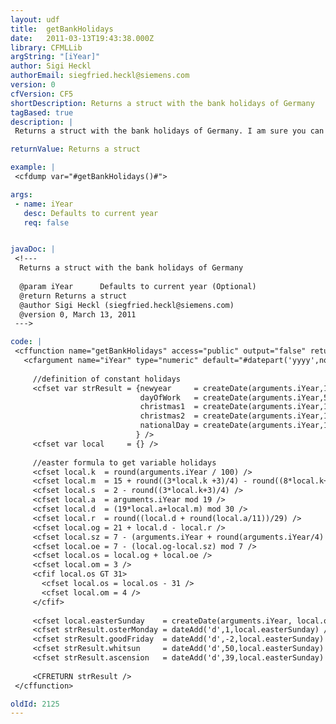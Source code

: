 ```yaml
---
layout: udf
title:  getBankHolidays
date:   2011-03-13T19:43:38.000Z
library: CFMLLib
argString: "[iYear]"
author: Sigi Heckl
authorEmail: siegfried.heckl@siemens.com
version: 0
cfVersion: CF5
shortDescription: Returns a struct with the bank holidays of Germany
tagBased: true
description: |
 Returns a struct with the bank holidays of Germany. I am sure you can adapt this to your local given holidays. The essential part of the function is the easter formula.

returnValue: Returns a struct

example: |
 <cfdump var="#getBankHolidays()#">

args:
 - name: iYear
   desc: Defaults to current year
   req: false


javaDoc: |
 <!---
  Returns a struct with the bank holidays of Germany
  
  @param iYear      Defaults to current year (Optional)
  @return Returns a struct 
  @author Sigi Heckl (siegfried.heckl@siemens.com) 
  @version 0, March 13, 2011 
 --->

code: |
 <cffunction name="getBankHolidays" access="public" output="false" returntype="struct" hint="general bank holidays for DE">
   <cfargument name="iYear" type="numeric" default="#datepart('yyyy',now())#" hint="year for calculation" />
 
     //definition of constant holidays
     <cfset var strResult = {newyear     = createDate(arguments.iYear,1,1),
                             dayOfWork   = createDate(arguments.iYear,5,1),
                             christmas1  = createDate(arguments.iYear,12,25),
                             christmas2  = createDate(arguments.iYear,12,26),
                             nationalDay = createDate(arguments.iYear,10,3)
                            } />
     <cfset var local     = {} />
 
     //easter formula to get variable holidays
     <cfset local.k  = round(arguments.iYear / 100) />
     <cfset local.m  = 15 + round((3*local.k +3)/4) - round((8*local.k+13)/25) />
     <cfset local.s  = 2 - round((3*local.k+3)/4) />
     <cfset local.a  = arguments.iYear mod 19 />
     <cfset local.d  = (19*local.a+local.m) mod 30 />
     <cfset local.r  = round((local.d + round(local.a/11))/29) />
     <cfset local.og = 21 + local.d - local.r />
     <cfset local.sz = 7 - (arguments.iYear + round(arguments.iYear/4) + local.s) mod 7 />
     <cfset local.oe = 7 - (local.og-local.sz) mod 7 />
     <cfset local.os = local.og + local.oe />
     <cfset local.om = 3 />
     <cfif local.os GT 31>
       <cfset local.os = local.os - 31 />
       <cfset local.om = 4 />
     </cfif>
 
     <cfset local.easterSunday    = createDate(arguments.iYear, local.om, local.os) />
     <cfset strResult.osterMonday = dateAdd('d',1,local.easterSunday) />
     <cfset strResult.goodFriday  = dateAdd('d',-2,local.easterSunday) />
     <cfset strResult.whitsun     = dateAdd('d',50,local.easterSunday) />
     <cfset strResult.ascension   = dateAdd('d',39,local.easterSunday) />
 
     <CFRETURN strResult />
 </cffunction>

oldId: 2125
---
```


